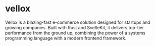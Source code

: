 # vellox

Vellox is a blazing-fast e-commerce solution designed for startups and growing companies.
Built with Rust and SvelteKit, it delivers top-tier performance from the ground up, combining the power of a systems programming language with a modern frontend framework.

